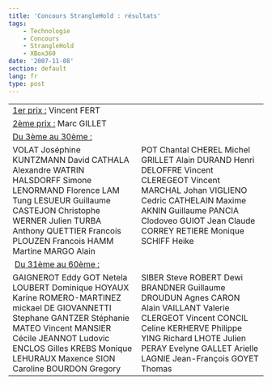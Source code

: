```yaml
---
title: 'Concours StrangleHold : résultats'
tags:
    - Technologie
    - Concours
    - StrangleHold
    - XBox360
date: '2007-11-08'
section: default
lang: fr
type: post
---
```


<table cellspacing="0" cellpadding="2" width="600" border="0"><tbody>     <tr>       <td valign="top" width="300"><u>1er prix&nbsp;:</u> Vincent FERT</td>        <td valign="top" width="300">&#160;</td>     </tr>      <tr>       <td valign="top" width="300"><u>2&#232;me prix&nbsp;:</u> Marc GILLET</td>        <td valign="top" width="300">&#160;</td>     </tr>      <tr>       <td valign="top" width="300"><u>Du 3&#232;me au 30&#232;me&nbsp;:</u> </td>        <td valign="top" width="300">&#160;</td>     </tr>      <tr>       <td valign="top" width="300">VOLAT Jos&#233;phine          
KUNTZMANN David           
CATHALA Alexandre           
WATRIN HALSDORFF Simone           
LENORMAND Florence           
LAM Tung           
LESUEUR Guillaume           
CASTEJON Christophe           
WERNER Julien           
TURBA Anthony           
QUETTIER Francois           
PLOUZEN Francois           
HAMM Martine           
MARGO Alain</td>        <td valign="top" width="300">POT Chantal          
CHEREL Michel           
GRILLET Alain           
DURAND Henri           
DELOFFRE Vincent           
CLEREGEOT Vincent           
MARCHAL Johan           
VIGLIENO Cedric           
CATHELAIN Maxime           
AKNIN Guillaume           
PANCIA Clodoveo           
GUIOT Jean Claude           
CORREY RETIERE Monique           
SCHIFF Heike</td>     </tr>      <tr>       <td valign="top" width="300">&#160;<u>Du 31&#232;me au 60&#232;me&nbsp;:</u></td>        <td valign="top" width="300">&#160;</td>     </tr>      <tr>       <td valign="top" width="300">GAIGNEROT Eddy          
GOT Netela           
LOUBERT Dominique           
HOYAUX Karine           
ROMERO-MARTINEZ mickael           
DE GIOVANNETTI Stephane           
GANTZER St&#233;phanie           
MATEO Vincent           
MANSIER C&#233;cile           
JEANNOT Ludovic           
ENCLOS Gilles           
KREBS Monique           
LEHURAUX Maxence           
SION Caroline           
BOURDON Gregory </td>        <td valign="top" width="300">SIBER Steve          
ROBERT Dewi           
BRANDNER Guillaume           
DROUDUN Agnes           
CARON Alain           
VAILLANT Valerie           
CLERGEOT Vincent           
CONCIL Celine           
KERHERVE Philippe           
YING Richard           
LHOTE Julien           
PERAY Evelyne           
GALLET Arielle           
LAGNIE Jean-Fran&#231;ois           
GOYET Thomas</td>     </tr>   </tbody></table>